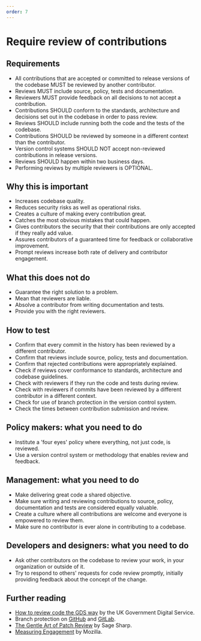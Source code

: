 ```yaml
---
order: 7
---
```

# Require review of contributions

<!-- SPDX-License-Identifier: CC0-1.0 -->
<!-- written in 2019 - 2022 by The Foundation for Public Code <info@publiccode.net> -->

## Requirements

* All contributions that are accepted or committed to release versions of the codebase MUST be reviewed by another contributor.
* Reviews MUST include source, policy, tests and documentation.
* Reviewers MUST provide feedback on all decisions to not accept a contribution.
* Contributions SHOULD conform to the standards, architecture and decisions set out in the codebase in order to pass review.
* Reviews SHOULD include running both the code and the tests of the codebase.
* Contributions SHOULD be reviewed by someone in a different context than the contributor.
* Version control systems SHOULD NOT accept non-reviewed contributions in release versions.
* Reviews SHOULD happen within two business days.
* Performing reviews by multiple reviewers is OPTIONAL.

## Why this is important

* Increases codebase quality.
* Reduces security risks as well as operational risks.
* Creates a culture of making every contribution great.
* Catches the most obvious mistakes that could happen.
* Gives contributors the security that their contributions are only accepted if they really add value.
* Assures contributors of a guaranteed time for feedback or collaborative improvement.
* Prompt reviews increase both rate of delivery and contributor engagement.

## What this does not do

* Guarantee the right solution to a problem.
* Mean that reviewers are liable.
* Absolve a contributor from writing documentation and tests.
* Provide you with the right reviewers.

## How to test

* Confirm that every commit in the history has been reviewed by a different contributor.
* Confirm that reviews include source, policy, tests and documentation.
* Confirm that rejected contributions were appropriately explained.
* Check if reviews cover conformance to standards, architecture and codebase guidelines.
* Check with reviewers if they run the code and tests during review.
* Check with reviewers if commits have been reviewed by a different contributor in a different context.
* Check for use of branch protection in the version control system.
* Check the times between contribution submission and review.

## Policy makers: what you need to do

* Institute a 'four eyes' policy where everything, not just code, is reviewed.
* Use a version control system or methodology that enables review and feedback.

## Management: what you need to do

* Make delivering great code a shared objective.
* Make sure writing and reviewing contributions to source, policy, documentation and tests are considered equally valuable.
* Create a culture where all contributions are welcome and everyone is empowered to review them.
* Make sure no contributor is ever alone in contributing to a codebase.

## Developers and designers: what you need to do

* Ask other contributors on the codebase to review your work, in your organization or outside of it.
* Try to respond to others' requests for code review promptly, initially providing feedback about the concept of the change.

## Further reading

* [How to review code the GDS way](https://gds-way.cloudapps.digital/manuals/code-review-guidelines.html#content) by the UK Government Digital Service.
* Branch protection on [GitHub](https://docs.github.com/en/repositories/configuring-branches-and-merges-in-your-repository/defining-the-mergeability-of-pull-requests/about-protected-branches) and [GitLab](https://about.gitlab.com/2014/11/26/keeping-your-code-protected/).
* [The Gentle Art of Patch Review](https://sage.thesharps.us/2014/09/01/the-gentle-art-of-patch-review/) by Sage Sharp.
* [Measuring Engagement](https://docs.google.com/presentation/d/1hsJLv1ieSqtXBzd5YZusY-mB8e1VJzaeOmh8Q4VeMio/edit#slide=id.g43d857af8_0177) by Mozilla.
